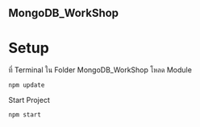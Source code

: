 ## MongoDB_WorkShop

# Setup
ที่ Terminal ใน Folder MongoDB_WorkShop
โหลด Module
```
npm update
```
Start Project
```
npm start
```
